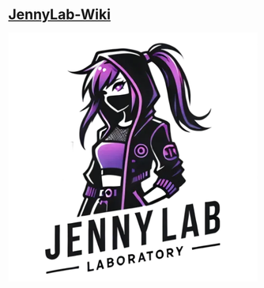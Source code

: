 # [JennyLab-Wiki](https://github.com/JennyLab/JennyLabWiki/wiki)
![](https://github.com/JennyLab/JennyWiki/blob/main/jennylab_printrransparente.png?raw=1)

